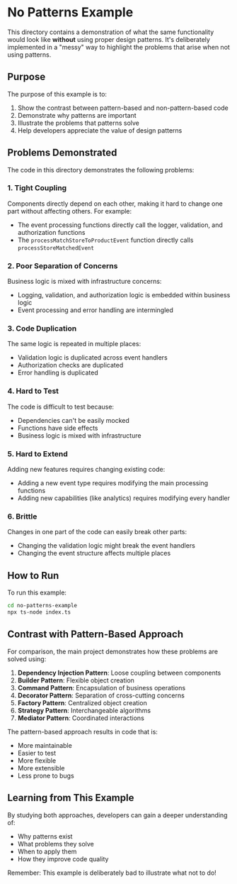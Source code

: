 # No Patterns Example

This directory contains a demonstration of what the same functionality would look like **without** using proper design patterns. It's deliberately implemented in a "messy" way to highlight the problems that arise when not using patterns.

## Purpose

The purpose of this example is to:

1. Show the contrast between pattern-based and non-pattern-based code
2. Demonstrate why patterns are important
3. Illustrate the problems that patterns solve
4. Help developers appreciate the value of design patterns

## Problems Demonstrated

The code in this directory demonstrates the following problems:

### 1. Tight Coupling

Components directly depend on each other, making it hard to change one part without affecting others. For example:
- The event processing functions directly call the logger, validation, and authorization functions
- The `processMatchStoreToProductEvent` function directly calls `processStoreMatchedEvent`

### 2. Poor Separation of Concerns

Business logic is mixed with infrastructure concerns:
- Logging, validation, and authorization logic is embedded within business logic
- Event processing and error handling are intermingled

### 3. Code Duplication

The same logic is repeated in multiple places:
- Validation logic is duplicated across event handlers
- Authorization checks are duplicated
- Error handling is duplicated

### 4. Hard to Test

The code is difficult to test because:
- Dependencies can't be easily mocked
- Functions have side effects
- Business logic is mixed with infrastructure

### 5. Hard to Extend

Adding new features requires changing existing code:
- Adding a new event type requires modifying the main processing functions
- Adding new capabilities (like analytics) requires modifying every handler

### 6. Brittle

Changes in one part of the code can easily break other parts:
- Changing the validation logic might break the event handlers
- Changing the event structure affects multiple places

## How to Run

To run this example:

```bash
cd no-patterns-example
npx ts-node index.ts
```

## Contrast with Pattern-Based Approach

For comparison, the main project demonstrates how these problems are solved using:

1. **Dependency Injection Pattern**: Loose coupling between components
2. **Builder Pattern**: Flexible object creation
3. **Command Pattern**: Encapsulation of business operations
4. **Decorator Pattern**: Separation of cross-cutting concerns
5. **Factory Pattern**: Centralized object creation
6. **Strategy Pattern**: Interchangeable algorithms
7. **Mediator Pattern**: Coordinated interactions

The pattern-based approach results in code that is:
- More maintainable
- Easier to test
- More flexible
- More extensible
- Less prone to bugs

## Learning from This Example

By studying both approaches, developers can gain a deeper understanding of:
- Why patterns exist
- What problems they solve
- When to apply them
- How they improve code quality

Remember: This example is deliberately bad to illustrate what not to do!